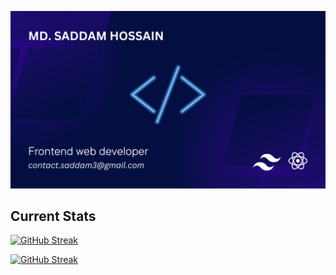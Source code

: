 [![Cover Image](https://raw.githubusercontent.com/SaddamHossain07/SaddamHossain07/main/images/githubCoverImage.png "Saddam Hossain's cover image")]([https://raw.githubusercontent.com/SaddamHossain07/SaddamHossain07/main/images/cover.png](https://raw.githubusercontent.com/SaddamHossain07/SaddamHossain07/main/images/githubCoverImage.png))


## Current Stats
[![GitHub Streak](https://github-readme-streak-stats.herokuapp.com?user=SaddamHossain07&theme=algolia)](https://git.io/streak-stats)

<div class="text-center w-[3/4] mx-auto">
<a class="text-center" href="https://git.io/streak-stats"><img src="https://github-readme-streak-stats.herokuapp.com?user=SaddamHossain07&theme=algolia" alt="GitHub Streak" /></a>
</div>


<!-- #Overview

- 🔭 I’m currently working on ...
- 🌱 I’m currently learning ...
- 👯 I’m looking to collaborate on ...
- 🤔 I’m looking for help with ...
- 💬 Ask me about ...
- 📫 How to reach me: ...
- 😄 Pronouns: ...
- ⚡ Fun fact: ... -->
